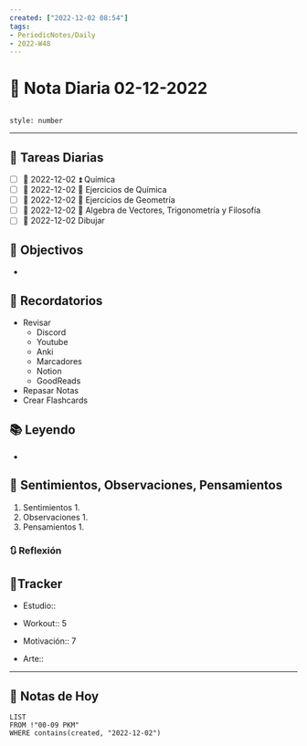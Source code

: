 ```yaml
---
created: ["2022-12-02 08:54"]
tags:
- PeriodicNotes/Daily
- 2022-W48
---
```


# 📅 Nota Diaria 02-12-2022
```toc

style: number

```

---
## 🔷 Tareas Diarias
- [ ] 📅 2022-12-02 ⏫ Química
- [ ] 📅 2022-12-02 🔼 Ejercicios de Química
- [ ] 📅 2022-12-02 🔼 Ejercicios de Geometría
- [ ] 📅 2022-12-02 🔽 Algebra de Vectores, Trigonometría y Filosofía
- [ ] 📅 2022-12-02 Dibujar

## 🎯 Objectivos
- 
## 📕 Recordatorios
- Revisar
	- Discord
	- Youtube
	- Anki
	- Marcadores
	- Notion
	- GoodReads
- Repasar Notas
- Crear Flashcards

## 📚 Leyendo
- 
## 💬 Sentimientos, Observaciones, Pensamientos 
1. Sentimientos
	1. 
2. Observaciones
	1. 
3. Pensamientos
	1. 
### 🔃 Reflexión

## 🔷Tracker

- Estudio::

- Workout:: 5

- Motivación:: 7

- Arte::
---

## 📅 Notas de Hoy
```dataview
LIST 
FROM !"00-09 PKM" 
WHERE contains(created, "2022-12-02")
```